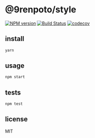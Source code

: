 # @9renpoto/style

[![NPM version](https://badge.fury.io/js/%409renpoto%2Fstyle.svg)](https://badge.fury.io/js/%409renpoto%2Fstyle)
[![Build Status](https://travis-ci.org/9renpoto/frontend.svg?branch=master)](https://travis-ci.org/9renpoto/frontend)
[![codecov](https://codecov.io/gh/9renpoto/frontend/branch/master/graph/badge.svg)](https://codecov.io/gh/9renpoto/frontend)

## install

```sh
yarn
```

## usage

```sh
npm start
```

## tests

```sh
npm test
```

## license

MIT
